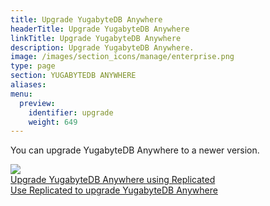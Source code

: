 ```yaml
---
title: Upgrade YugabyteDB Anywhere
headerTitle: Upgrade YugabyteDB Anywhere
linkTitle: Upgrade YugabyteDB Anywhere
description: Upgrade YugabyteDB Anywhere.
image: /images/section_icons/manage/enterprise.png
type: page
section: YUGABYTEDB ANYWHERE
aliases:
menu:
  preview:
    identifier: upgrade
    weight: 649
---
```


You can upgrade YugabyteDB Anywhere to a newer version.

<div class="row">

  <div class="col-12 col-md-6 col-lg-12 col-xl-6">
    <a class="section-link icon-offset" href="upgrade-yp-replicated/">
      <div class="head">
        <img class="icon" src="/images/section_icons/manage/backup.png" aria-hidden="true" />
        <div class="title">Upgrade YugabyteDB Anywhere using Replicated</div>
      </div>
      <div class="body">
        Use Replicated to upgrade YugabyteDB Anywhere
      </div>
    </a>
  </div>

</div>

